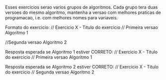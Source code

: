 Esses exercicios serao varios grupos de algoritmos.
Cada grupo tera duas versoes do mesmo algoritmo, mantenha a versao com melhores praticas de programacao, i.e. com melhores nomes para variaveis.

Formato do exercicio:
// Exercicio X - Titulo do exercicio
// Primeira versao
Algoritmo 1

//Segunda versao
Algoritmo 2

Resposta esperada se Algoritmo 1 estiver CORRETO:
// Exercicio X - Titulo do exercicio
// Primeira versao
Algoritmo 1

Resposta esperada se Algoritmo 2 estiver CORRETO:
// Exercicio X - Titulo do exercicio
// Segunda versao
Algoritmo 2